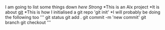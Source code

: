 I am going to list some things down *here* _Strong_
*This is an Alx project
*It is about [git](https://www.github.com)
*This is how I initialised a git repo 'git init'
*I will probably be doing the following too
	'''
	git status
	git add .
	git commit -m 'new commit'
	git branch
	git checkout
	'''
